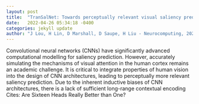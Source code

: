 ```yaml
---
layout: post
title:  "TranSalNet: Towards perceptually relevant visual saliency prediction"
date:   2022-04-26 05:34:18 -0400
categories: jekyll update
author: "J Lou, H Lin, D Marshall, D Saupe, H Liu - Neurocomputing, 2022"
---
```

Convolutional neural networks (CNNs) have significantly advanced computational modelling for saliency prediction. However, accurately simulating the mechanisms of visual attention in the human cortex remains an academic challenge. It is critical to integrate properties of human vision into the design of CNN architectures, leading to perceptually more relevant saliency prediction. Due to the inherent inductive biases of CNN architectures, there is a lack of sufficient long-range contextual encoding Cites: Are Sixteen Heads Really Better than One?
